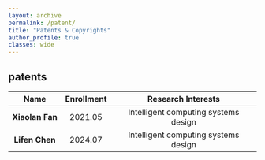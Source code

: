 ```yaml
---
layout: archive
permalink: /patent/
title: "Patents & Copyrights"
author_profile: true
classes: wide
---
```


## patents
|  Name |  Enrollment |  Research Interests | 
| :--: | :--: | :--: |
|   **Xiaolan Fan**    | 2021.05 | Intelligent computing systems design |
|   **Lifen Chen**    |   2024.07   | Intelligent computing systems design |

